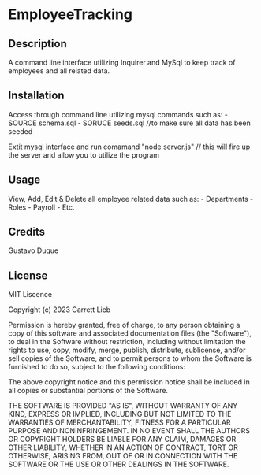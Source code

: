 # EmployeeTracking

## Description

A command line interface utilizing Inquirer and MySql to keep track of employees and all related data.

## Installation
Access through command line utilizing mysql commands such as:
    - SOURCE schema.sql
    - SORUCE seeds.sql //to make sure all data has been seeded

Extit mysql interface and run comamand "node server.js" // this will fire up the server and allow you to utilize the program

## Usage
View, Add, Edit & Delete all employee related data such as:
    - Departments
    - Roles
    - Payroll
    - Etc.

## Credits

Gustavo Duque

## License
MIT Liscence

Copyright (c) 2023 Garrett Lieb

Permission is hereby granted, free of charge, to any person obtaining a copy of this software and associated documentation files (the "Software"), to deal in the Software without restriction, including without limitation the rights to use, copy, modify, merge, publish, distribute, sublicense, and/or sell copies of the Software, and to permit persons to whom the Software is furnished to do so, subject to the following conditions:

The above copyright notice and this permission notice shall be included in all copies or substantial portions of the Software.

THE SOFTWARE IS PROVIDED "AS IS", WITHOUT WARRANTY OF ANY KIND, EXPRESS OR IMPLIED, INCLUDING BUT NOT LIMITED TO THE WARRANTIES OF MERCHANTABILITY, FITNESS FOR A PARTICULAR PURPOSE AND NONINFRINGEMENT. IN NO EVENT SHALL THE AUTHORS OR COPYRIGHT HOLDERS BE LIABLE FOR ANY CLAIM, DAMAGES OR OTHER LIABILITY, WHETHER IN AN ACTION OF CONTRACT, TORT OR OTHERWISE, ARISING FROM, OUT OF OR IN CONNECTION WITH THE SOFTWARE OR THE USE OR OTHER DEALINGS IN THE SOFTWARE.